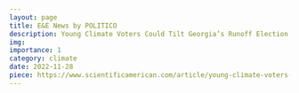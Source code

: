 ```yaml
---
layout: page
title: E&E News by POLITICO
description: Young Climate Voters Could Tilt Georgia’s Runoff Election for Senate
img:
importance: 1
category: climate
date: 2022-11-28
piece: https://www.scientificamerican.com/article/young-climate-voters-could-tilt-georgias-runoff-election-for-senate/
---
```

